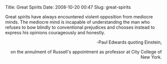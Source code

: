 Title: Great Spirits
Date: 2008-10-20 00:47
Slug: great-spirits

Great spirits have always encountered violent opposition from mediocre
minds. The mediocre mind is incapable of understanding the man who
refuses to bow blindly to conventional prejudices and chooses instead to
express his opinions courageously and honestly.

<div style="text-align:right;">

-Paul Edwards quoting Einstein,

</div>

<div style="text-align:right;">

on the annulment of Russell's appointment as professor at City College
of New York.

</div>
